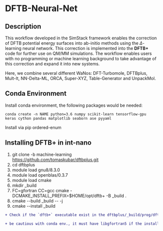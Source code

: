 # DFTB-Neural-Net

## Description
This workflow developed in the SimStack framework enables the correction of DFTB potential energy surfaces into ab-initio methods using the $\Delta$-learning neural network. This correction is implemented into the **DFTB+** code for further use on QM/MM simulations. The workflow enables users with no programming or machine learning background to take advantage of this correction and expand it into new systems.


Here, we combine several different WaNos: DFT-Turbomole, DFTBplus, Mult-It, NN-Delta-ML, ORCA, Super-XYZ, Table-Generator and UnpackMol.

## Conda Environment
Install conda environment, the following packages would be needed:

```
conda create -n NAME python=3.6 numpy scikit-learn tensorflow-gpu keras cython pandas matplotlib seaborn ase pyyaml
```

Install via pip ordered-enum

## Installing DFTB+ in int-nano
1. git clone -b machine-learning https://github.com/tomaskubar/dftbplus.git 
2. cd dftbplus
3. module load gnu8/8.3.0
4. module load openblas/0.3.7
5. module load cmake
6. mkdir _build 
7. FC=gfortran CC=gcc cmake -DCMAKE_INSTALL_PREFIX=$HOME/opt/dftb+ -B _build .
8. cmake --build _build -- -j 
9. cmake --install _build

```diff 
+ Check if the `dftb+` executable exist in the dftbplus/_build/prog/dftb+/ folder. If so, then everything is okay. 
```

```diff 
+ be cautious with conda env., it must have libgfortran5 if the installation wants to be done inside the conda environment
```
